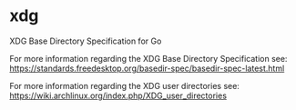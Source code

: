 # xdg
XDG Base Directory Specification for Go

For more information regarding the XDG Base Directory Specification see:
https://standards.freedesktop.org/basedir-spec/basedir-spec-latest.html

For more information regarding the XDG user directories see:
https://wiki.archlinux.org/index.php/XDG_user_directories
